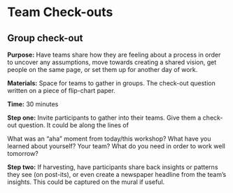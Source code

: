 # Team Check-outs

## Group check-out

**Purpose:** Have teams share how they are feeling about a process in order to uncover any assumptions, move towards creating a shared vision, get people on the same page, or set them up for another day of work.

**Materials:** Space for teams to gather in groups. The check-out question written on a piece of flip-chart paper.

**Time:** 30 minutes

**Step one:** Invite participants to gather into their teams. Give them a check-out question. It could be along the lines of

What was an “aha” moment from today/this workshop? What have you learned about yourself? Your team? What do you need in order to work well tomorrow?

**Step two:** If harvesting, have participants share back insights or patterns they see \(on post-its\), or even create a newspaper headline from the team’s insights. This could be captured on the mural if useful.

